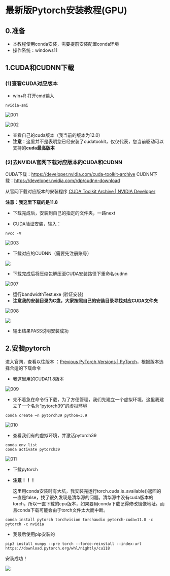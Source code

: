 # 最新版Pytorch安装教程(GPU)

## 0.准备

* 本教程使用conda安装，需要提前安装配置conda环境
* 操作系统：windows11

## 1.CUDA和CUDNN下载

### (1)查看CUDA对应版本

* win+R 打开cmd输入

```
nvidia-smi
```

![001](https://s2.loli.net/2023/08/13/dLKOkVsQy3ci4qg.png)

![002](https://s2.loli.net/2023/08/13/XGHklvTQ4jqFme2.png)

* 查看自己的cuda版本（我当前的版本为12.0）
* **注意**：这里并不是表明您已经安装了cudatookit，仅仅代表，您当前驱动可以支持的**cuda最高版本**

### (2)去NVIDIA官网下载对应版本的CUDA和CUDNN

CUDA下载：https://developer.nvidia.com/cuda-toolkit-archive
CUDNN下载：https://developer.nvidia.com/rdp/cudnn-download

从官网下载对应版本的安装程序 [CUDA Toolkit Archive | NVIDIA Developer](https://link.zhihu.com/?target=https%3A//developer.nvidia.com/cuda-toolkit-archive)

**注意：我这里下载的是11.8**

* 下载完成后，安装到自己的指定的文件夹，一路next

* CUDA验证安装，输入：

```
nvcc -V
```

![003](https://s2.loli.net/2023/08/13/skHO3fYohS5nDZa.png)

* 下载对应的CUDNN（需要先注册账号）

![](https://s2.loli.net/2023/08/13/dH39bnpzBkqDxZ5.png)

* 下载完成后将压缩包解压至CUDA安装路径下重命名cudnn

![007](https://s2.loli.net/2023/08/13/nur6QO8HsFCVjUe.png)

* 运行bandwidthTest.exe (验证安装)
* **注意我的安装目录为C盘，大家按照自己的安装目录寻找对应CUDA文件夹**

![008](https://s2.loli.net/2023/08/13/Y5QEWCNAcMzIKJk.png)

![](https://s2.loli.net/2023/08/13/ZnJ6fdaqS4rXNzE.png)

* 输出结果PASS说明安装成功

## 2.安装pytorch

进入官网，查看以往版本 ：[Previous PyTorch Versions | PyTorch](https://link.zhihu.com/?target=https%3A//pytorch.org/get-started/previous-versions/)，根据版本选择合适的下载命令

* 我这里用的CUDA11.8版本

![009](https://s2.loli.net/2023/08/13/ToXxaLOUmEt3Def.png)

* 先不着急在命令行下载，为了方便管理，我们先建立一个虚拟环境，这里我建立了一个名为“pytorch39”的虚拟环境

```
conda create –n pytorch39 python=3.9
```

![010](https://s2.loli.net/2023/08/13/ujUtbq8OKiyBSHp.png)

* 查看我们有的虚拟环境，并激活pytorch39

```
conda env list
conda activate pytorch39
```

![011](https://s2.loli.net/2023/08/13/3sVWqKrl7RcQSj5.png)

* 下载pytorch

* **注意！！！**

  这里用conda安装时有大坑，我安装完运行torch.cuda.is_available()返回的一直是false，找了很久发现是清华源的问题。清华源中没有cuda版本的torch，所以一直下载的cpu版本，如果要用conda下载记得修改镜像地址。而且conda下载可能会由于torch文件太大而中断。

```
conda install pytorch torchvision torchaudio pytorch-cuda=11.8 -c pytorch -c nvidia
```

* 我最后使用pip安装的

```
pip3 install numpy --pre torch --force-reinstall --index-url https://download.pytorch.org/whl/nightly/cu118
```

安装成功！

![](https://s2.loli.net/2023/08/14/O1ix5PpNoZAGLhI.png)